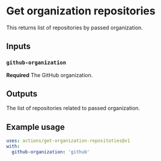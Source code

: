 # Get organization repositories

This returns list of repositories by passed organization.

## Inputs

### `github-organization`

**Required** The GitHub organization.

## Outputs

The list of repositories related to passed organization.

## Example usage
```yaml
uses: actions/get-organization-repositoties@v1
with:
  github-organization: 'github'
```